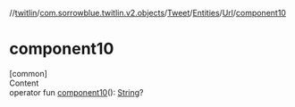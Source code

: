 //[twitlin](../../../../index.md)/[com.sorrowblue.twitlin.v2.objects](../../../index.md)/[Tweet](../../index.md)/[Entities](../index.md)/[Url](index.md)/[component10](component10.md)



# component10  
[common]  
Content  
operator fun [component10](component10.md)(): [String](https://kotlinlang.org/api/latest/jvm/stdlib/kotlin/-string/index.html)?  




